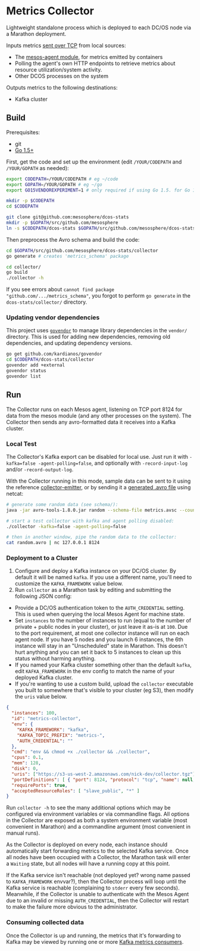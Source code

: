 # Metrics Collector

Lightweight standalone process which is deployed to each DC/OS node via a Marathon deployment.

Inputs metrics [sent over TCP](../schema/) from local sources:
- The [mesos-agent module](../module/), for metrics emitted by containers
- Polling the agent's own HTTP endpoints to retrieve metrics about resource utilization/system activity.
- Other DCOS processes on the system

Outputs metrics to the following destinations:
- Kafka cluster

## Build

Prerequisites:
- git
- [Go 1.5+](https://golang.org/dl/)

First, get the code and set up the environment (edit `/YOUR/CODEPATH` and `/YOUR/GOPATH` as needed):

```bash
export CODEPATH=/YOUR/CODEPATH # eg ~/code
export GOPATH=/YOUR/GOPATH # eg ~/go
export GO15VENDOREXPERIMENT=1 # only required if using Go 1.5. for Go 1.6+ this step can be skipped

mkdir -p $CODEPATH
cd $CODEPATH

git clone git@github.com:mesosphere/dcos-stats
mkdir -p $GOPATH/src/github.com/mesosphere
ln -s $CODEPATH/dcos-stats $GOPATH/src/github.com/mesosphere/dcos-stats
```

Then preprocess the Avro schema and build the code:

```bash
cd $GOPATH/src/github.com/mesosphere/dcos-stats/collector
go generate # creates 'metrics_schema' package

cd collector/
go build
./collector -h
```

If you see errors about `cannot find package "github.com/.../metrics_schema"`, you forgot to perform `go generate` in the `dcos-stats/collector/` directory.

### Updating vendor dependencies

This project uses [`govendor`](https://github.com/kardianos/govendor) to manage library dependencies in the `vendor/` directory. This is used for adding new dependencies, removing old dependencies, and updating dependency versions.

```bash
go get github.com/kardianos/govendor
cd $CODEPATH/dcos-stats/collector
govendor add +external
govendor status
govendor list
```

## Run

The Collector runs on each Mesos agent, listening on TCP port 8124 for data from the mesos module (and any other processes on the system). The Collector then sends any avro-formatted data it receives into a Kafka cluster.

### Local Test

The Collector's Kafka export can be disabled for local use. Just run it with `-kafka=false -agent-polling=false`, and optionally with `-record-input-log` and/or `-record-output-log`.

With the Collector running in this mode, sample data can be sent to it using the reference [collector-emitter](../examples/collector-emitter/), or by sending it a [generated .avro file](../schema) using netcat:

```bash
# generate some random data (see schema/):
java -jar avro-tools-1.8.0.jar random --schema-file metrics.avsc --count 1000 random.avro

# start a test collector with kafka and agent polling disabled:
./collector -kafka=false -agent-polling=false

# then in another window, pipe the random data to the collector:
cat random.avro | nc 127.0.0.1 8124
```

### Deployment to a Cluster

1. Configure and deploy a Kafka instance on your DC/OS cluster. By default it will be named `kafka`. If you use a different name, you'll need to customize the `KAFKA_FRAMEWORK` value below.
2. Run `collector` as a Marathon task by editing and submitting the following JSON config:
  - Provide a DC/OS authentication token to the `AUTH_CREDENTIAL` setting. This is used when querying the local Mesos Agent for machine state.
  - Set `instances` to the number of instances to run (equal to the number of private + public nodes in your cluster), or just leave it as-is at `100`. Due to the port requirement, at most one collector instance will run on each agent node. If you have 5 nodes and you launch 6 instances, the 6th instance will stay in an "Unscheduled" state in Marathon. This doesn't hurt anything and you can set it back to 5 instances to clean up this status without harming anything.
  - If you named your Kafka cluster something other than the default `kafka`, edit `KAFKA_FRAMEWORK` in the env config to match the name of your deployed Kafka cluster.
  - If you're wanting to use a custom build, upload the `collector` executable you built to somewhere that's visible to your cluster (eg S3), then modify the `uris` value below.

```json
{
  "instances": 100,
  "id": "metrics-collector",
  "env": {
    "KAFKA_FRAMEWORK": "kafka",
    "KAFKA_TOPIC_PREFIX": "metrics-",
    "AUTH_CREDENTIAL": ""
  },
  "cmd": "env && chmod +x ./collector && ./collector",
  "cpus": 0.1,
  "mem": 128,
  "disk": 0,
  "uris": ["https://s3-us-west-2.amazonaws.com/nick-dev/collector.tgz"],
  "portDefinitions": [ { "port": 8124, "protocol": "tcp", "name": null, "labels": null } ],
  "requirePorts": true,
  "acceptedResourceRoles": [ "slave_public", "*" ]
}
```

Run `collector -h` to see the many additional options which may be configured via environment variables or via commandline flags. All options in the Collector are exposed as both a system environment variable (most convenient in Marathon) and a commandline argument (most convenient in manual runs).

As the Collector is deployed on every node, each instance should automatically start forwarding metrics to the selected Kafka service. Once all nodes have been occupied with a Collector, the Marathon task will enter a `Waiting` state, but all nodes will have a running copy at this point.

If the Kafka service isn't reachable (not deployed yet? wrong name passed to `KAFKA_FRAMEWORK` envvar?), then the Collector process will loop until the Kafka service is reachable (complaining to `stderr` every few seconds). Meanwhile, if the Collector is unable to authenticate with the Mesos Agent due to an invalid or missing `AUTH_CREDENTIAL`, then the Collector will restart to make the failure more obvious to the administrator.

### Consuming collected data

Once the Collector is up and running, the metrics that it's forwarding to Kafka may be viewed by running one or more [Kafka metrics consumers](../consumer/).

